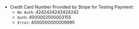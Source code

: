 -   Credit Card Number Provided by Stripe for Testing Payment:
    -   `No Auth`: 4242424242424242
    -   `Auth`: 4000002500003155
    -   `Error`: 4000000000009995
